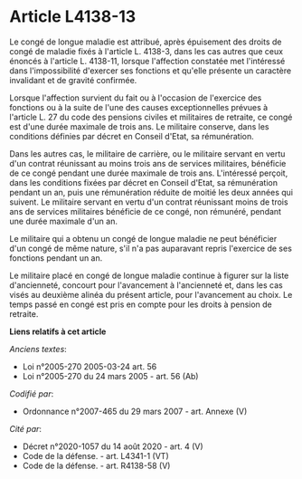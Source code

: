 # Article L4138-13

Le congé de longue maladie est attribué, après épuisement des droits de congé de maladie fixés à l'article L. 4138-3, dans
les cas autres que ceux énoncés à l'article L. 4138-11, lorsque l'affection constatée met l'intéressé dans l'impossibilité
d'exercer ses fonctions et qu'elle présente un caractère invalidant et de gravité confirmée.

Lorsque l'affection survient du fait ou à l'occasion de l'exercice des fonctions ou à la suite de l'une des causes
exceptionnelles prévues à l'article L. 27 du code des pensions civiles et militaires de retraite, ce congé est d'une durée
maximale de trois ans. Le militaire conserve, dans les conditions définies par décret en Conseil d'Etat, sa rémunération.

Dans les autres cas, le militaire de carrière, ou le militaire servant en vertu d'un contrat réunissant au moins trois ans de
services militaires, bénéficie de ce congé pendant une durée maximale de trois ans. L'intéressé perçoit, dans les conditions
fixées par décret en Conseil d'Etat, sa rémunération pendant un an, puis une rémunération réduite de moitié les deux années
qui suivent. Le militaire servant en vertu d'un contrat réunissant moins de trois ans de services militaires bénéficie de ce
congé, non rémunéré, pendant une durée maximale d'un an.

Le militaire qui a obtenu un congé de longue maladie ne peut bénéficier d'un congé de même nature, s'il n'a pas auparavant
repris l'exercice de ses fonctions pendant un an.

Le militaire placé en congé de longue maladie continue à figurer sur la liste d'ancienneté, concourt pour l'avancement à
l'ancienneté et, dans les cas visés au deuxième alinéa du présent article, pour l'avancement au choix. Le temps passé en
congé est pris en compte pour les droits à pension de retraite.

**Liens relatifs à cet article**

_Anciens textes_:

  - Loi n°2005-270 2005-03-24 art. 56
  - Loi n°2005-270 du 24 mars 2005 - art. 56 (Ab)

_Codifié par_:

  - Ordonnance n°2007-465 du 29 mars 2007 - art. Annexe (V)

_Cité par_:

  - Décret n°2020-1057 du 14 août 2020 - art. 4 (V)
  - Code de la défense. - art. L4341-1 (VT)
  - Code de la défense. - art. R4138-58 (V)
